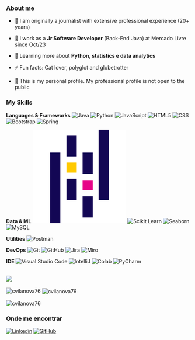 <h3>About me</h3>

- 💬 I am originally a journalist with extensive professional experience (20+ years)

- 💼 I work as a **Jr Software Developer** (Back-End Java) at Mercado Livre since Oct/23

- 🌱 Learning more about **Python, statistics e data analytics**

- ⚡ Fun facts: Cat lover, polyglot and globetrotter
  
-  🤔 This is my personal profile. My professional profile is not open to the public

<h3>My Skills</h3>

**Languages & Frameworks**
![Java](https://img.shields.io/badge/-Java-333333?style=flat&logo=Java&logoColor=007396)
![Python](https://img.shields.io/badge/Python-3776AB?style=flat&logo=python&logoColor=white)
![JavaScript](https://img.shields.io/badge/-JavaScript-333333?style=flat&logo=javascript)
![HTML5](https://img.shields.io/badge/-HTML5-333333?style=flat&logo=HTML5)
![CSS](https://img.shields.io/badge/-CSS-333333?style=flat&logo=CSS3&logoColor=1572B6)
![Bootstrap](https://img.shields.io/badge/Bootstrap-563D7C?style=flat&logo=bootstrap&logoColor=white)
![Spring](https://img.shields.io/badge/Spring-6DB33F?style=flat&logo=spring&logoColor=white)

**Data & ML**
![Pandas](https://raw.githubusercontent.com/devicons/devicon/2ae2a900d2f041da66e950e4d48052658d850630/icons/pandas/pandas-original.svg)
![Scikit Learn](https://upload.wikimedia.org/wikipedia/commons/0/05/Scikit_learn_logo_small.svg)
![Seaborn](https://seaborn.pydata.org/_images/logo-mark-lightbg.svg)
![MySQL](https://img.shields.io/badge/-MySQL-333333?style=flat&logo=mysql)

**Utilities**
![Postman](https://img.shields.io/badge/-Postman-333333?style=flat&logo=postman)

**DevOps**
![Git](https://img.shields.io/badge/-Git-333333?style=flat&logo=git)
![GitHub](https://img.shields.io/badge/-GitHub-333333?style=flat&logo=github)
![Jira](https://img.shields.io/badge/Jira-0052CC?style=flat&logo=Jira&logoColor=white)
![Miro](https://img.shields.io/badge/Miro-050038?style=flat&logo=Miro&logoColor=white)

**IDE**
![Visual Studio Code](https://img.shields.io/badge/-Visual%20Studio%20Code-333333?style=flat&logo=visual-studio-code&logoColor=007ACC)
![IntelliJ](https://img.shields.io/badge/IntelliJ_IDEA-000000.svg?style=flat&logo=intellij-idea&logoColor=white)
![Colab](https://img.shields.io/badge/Colab-F9AB00?style=flat&logo=googlecolab&color=525252)
![PyCharm](https://img.shields.io/badge/PyCharm-000000.svg?&style=flat&logo=PyCharm&logoColor=white)

<br/>

<a href="https://github.com/cvilanova76" title="Perfil da Carol">
  <img height="180em" src="https://github-readme-stats.vercel.app/api?username=cvilanova76&theme=dracula&show_icons=true" />
</a>

<p><img align="left" src="https://github-readme-stats.vercel.app/api/top-langs?username=cvilanova76&show_icons=true&locale=en&layout=compact" alt="cvilanova76" /></p>

<p>&nbsp;<img align="center" src="https://github-readme-stats.vercel.app/api?username=cvilanova76&show_icons=true&locale=en" alt="cvilanova76" /></p>

<p><img align="center" src="https://github-readme-streak-stats.herokuapp.com/?user=cvilanova76&" alt="cvilanova76" /></p>

<h3>Onde me encontrar</h3>

[![Linkedin](https://img.shields.io/badge/-carolinavilanova-blue?style=flat-square&logo=Linkedin&logoColor=white&link=https://www.linkedin.com/in/carolinavilanova)](https://www.linkedin.com/in/carolinavilanova/)
[![GitHub](https://img.shields.io/github/followers/cvilanova76?label=follow&style=social)](https://github.com/cvilanova76)
